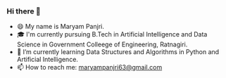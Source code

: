 ### Hi there 👋

- 😄 My name is Maryam Panjri.
- 🎓 I'm currently pursuing B.Tech in Artificial Intelligence and Data Science in Government Colleege of Engineering, Ratnagiri.
- 🌱 I’m currently learning Data Structures and Algorithms in Python and Artificial Intelligence.
- 📫 How to reach me: maryampanjri63@gmail.com

<!--
**Maryam0330/Maryam0330** is a ✨ _special_ ✨ repository because its `README.md` (this file) appears on your GitHub profile.

Here are some ideas to get you started:

- 🔭 I’m currently working on ...
- 🌱 I’m currently learning ...
- 👯 I’m looking to collaborate on ...
- 🤔 I’m looking for help with ...
- 💬 Ask me about ...
- 📫 How to reach me: ...
- 😄 Pronouns: ...
- ⚡ Fun fact: ...
-->
